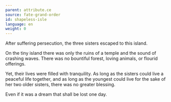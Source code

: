 ```yaml
---
parent: attribute.ce
source: fate-grand-order
id: shapeless-isle
language: en
weight: 0
---
```


After suffering persecution, the three sisters escaped to this island.

On the tiny island there was only the ruins of a temple and the sound of crashing waves.
There was no bountiful forest, loving animals, or flourid offerings.

Yet, their lives were filled with tranquility.
As long as the sisters could live a peaceful life together, and as long as the youngest could live for the sake of her two older sisters, there was no greater blessing.

Even if it was a dream that shall be lost one day.
